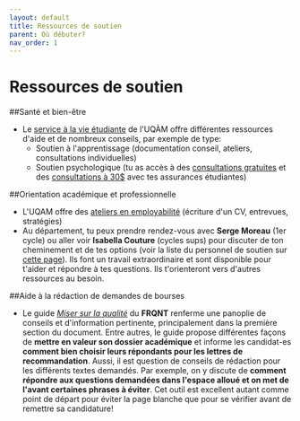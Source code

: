```yaml
---
layout: default
title: Ressources de soutien
parent: Où débuter?
nav_order: 1
---
```


# Ressources de soutien

##Santé et bien-être

- Le [service à la vie étudiante](https://vie-etudiante.uqam.ca/conseils-soutien/nouvelles-ressources.html) de l'UQÀM offre différentes ressources d'aide et de nombreux conseils, par exemple de type:
  - Soutien à l'apprentissage (documentation conseil, ateliers, consultations individuelles)
  - Soutien psychologique (tu as accès à des [consultations gratuites](https://vie-etudiante.uqam.ca/conseils-soutien/psycho/consultation-individuelle.html) et des [consultations à 30$](http://aseq.ca/rte/fr/wwwsanteetudiantecom_UQAM_Réseauxdeprofessionnels_Réseaudepsychologues) avec tes assurances étudiantes)

##Orientation académique et professionnelle

- L'UQAM offre des [ateliers en employabilité](https://vie-etudiante.uqam.ca/emploi-orientation/nouvelles-ressources/34-emploi-et-orientation/nouvelles/282-ateliers-en-employabilite.html) (écriture d'un CV, entrevues, stratégies)
- Au département, tu peux prendre rendez-vous avec **Serge Moreau** (1er cycle) ou aller voir **Isabella Couture** (cycles sups) pour discuter de ton cheminement et de tes options (voir la liste du personnel de soutien sur [cette page](https://math.uqam.ca/le-departement/personnel-de-soutien/)). Ils font un travail extraordinaire et sont disponible pour t'aider et répondre à tes questions. Ils t'orienteront vers d'autres ressources au besoin.

##Aide à la rédaction de demandes de bourses

- Le guide [*Miser sur la qualité*](http://www.frqnt.gouv.qc.ca/documents/10179/1987260/Miser+sur+la+qualit%C3%A9_2017-2018.pdf/7a30614a-bcb2-4b28-86f9-cdca8fb99469) du **FRQNT** renferme une panoplie de conseils et d'information pertinente, principalement dans la première section du document. Entre autres, le guide propose différentes façons de **mettre en valeur son dossier académique** et informe les candidat-es **comment bien choisir leurs répondants pour les lettres de recommandation**. Aussi, il est question de conseils de rédaction pour les différents textes demandés. Par exemple, on y discute de **comment répondre aux questions demandées dans l'espace alloué et on met de l'avant certaines phrases à éviter**. Cet outil est excellent autant comme point de départ pour éviter la page blanche que pour se vérifier avant de remettre sa candidature!

